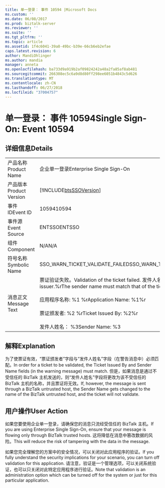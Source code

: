 ```yaml
---
title: 单一登录： 事件 10594 |Microsoft Docs
ms.custom: ''
ms.date: 06/08/2017
ms.prod: biztalk-server
ms.reviewer: ''
ms.suite: ''
ms.tgt_pltfrm: ''
ms.topic: article
ms.assetid: 1f4c6041-39a8-49bc-b39e-66cb6eb2efae
caps.latest.revision: 6
author: MandiOhlinger
ms.author: mandia
manager: anneta
ms.openlocfilehash: ba733d9a919b2af09824242a48a2fa85af8ab481
ms.sourcegitcommit: 266308ec5c6a9d8d80ff298ee6051b4843c5d626
ms.translationtype: MT
ms.contentlocale: zh-CN
ms.lasthandoff: 06/27/2018
ms.locfileid: "37004757"
---
```

# <a name="single-sign-on-event-10594"></a><span data-ttu-id="5e898-102">单一登录： 事件 10594</span><span class="sxs-lookup"><span data-stu-id="5e898-102">Single Sign-On: Event 10594</span></span>
## <a name="details"></a><span data-ttu-id="5e898-103">详细信息</span><span class="sxs-lookup"><span data-stu-id="5e898-103">Details</span></span>  
  
|                 |                                                                                                                                                                                            |
|-----------------|--------------------------------------------------------------------------------------------------------------------------------------------------------------------------------------------|
|  <span data-ttu-id="5e898-104">产品名称</span><span class="sxs-lookup"><span data-stu-id="5e898-104">Product Name</span></span>   |                                                                                 <span data-ttu-id="5e898-105">企业单一登录</span><span class="sxs-lookup"><span data-stu-id="5e898-105">Enterprise Single Sign-On</span></span>                                                                                  |
| <span data-ttu-id="5e898-106">产品版本</span><span class="sxs-lookup"><span data-stu-id="5e898-106">Product Version</span></span> |                                                                 [!INCLUDE[btsSSOVersion](../includes/btsssoversion-md.md)]                                                                 |
|    <span data-ttu-id="5e898-107">事件 ID</span><span class="sxs-lookup"><span data-stu-id="5e898-107">Event ID</span></span>     |                                                                                           <span data-ttu-id="5e898-108">10594</span><span class="sxs-lookup"><span data-stu-id="5e898-108">10594</span></span>                                                                                            |
|  <span data-ttu-id="5e898-109">事件源</span><span class="sxs-lookup"><span data-stu-id="5e898-109">Event Source</span></span>   |                                                                                           <span data-ttu-id="5e898-110">ENTSSO</span><span class="sxs-lookup"><span data-stu-id="5e898-110">ENTSSO</span></span>                                                                                           |
|    <span data-ttu-id="5e898-111">组件</span><span class="sxs-lookup"><span data-stu-id="5e898-111">Component</span></span>    |                                                                                            <span data-ttu-id="5e898-112">N/A</span><span class="sxs-lookup"><span data-stu-id="5e898-112">N/A</span></span>                                                                                             |
|  <span data-ttu-id="5e898-113">符号名称</span><span class="sxs-lookup"><span data-stu-id="5e898-113">Symbolic Name</span></span>  |                                                                              <span data-ttu-id="5e898-114">SSO_WARN_TICKET_VALIDATE_FAILED</span><span class="sxs-lookup"><span data-stu-id="5e898-114">SSO_WARN_TICKET_VALIDATE_FAILED</span></span>                                                                               |
|  <span data-ttu-id="5e898-115">消息正文</span><span class="sxs-lookup"><span data-stu-id="5e898-115">Message Text</span></span>   | <span data-ttu-id="5e898-116">票证验证失败。</span><span class="sxs-lookup"><span data-stu-id="5e898-116">Validation of the ticket failed.</span></span> <span data-ttu-id="5e898-117">发件人名称必须匹配的票证 issuer.%r</span><span class="sxs-lookup"><span data-stu-id="5e898-117">The sender name must match that of the ticket issuer.%r</span></span><br /><br /> <span data-ttu-id="5e898-118">应用程序名称: %1 %r</span><span class="sxs-lookup"><span data-stu-id="5e898-118">Application Name: %1%r</span></span><br /><br /> <span data-ttu-id="5e898-119">票证颁发者: %2 %r</span><span class="sxs-lookup"><span data-stu-id="5e898-119">Ticket Issued By: %2%r</span></span><br /><br /> <span data-ttu-id="5e898-120">发件人姓名： %3</span><span class="sxs-lookup"><span data-stu-id="5e898-120">Sender Name: %3</span></span> |
  
## <a name="explanation"></a><span data-ttu-id="5e898-121">解释</span><span class="sxs-lookup"><span data-stu-id="5e898-121">Explanation</span></span>  
 <span data-ttu-id="5e898-122">为了使票证有效，“票证颁发者”字段与“发件人姓名”字段（在警告消息中）必须匹配。</span><span class="sxs-lookup"><span data-stu-id="5e898-122">In order for a ticket to be validated, the Ticket Issued By and Sender Name fields (in the warning message) must match.</span></span> <span data-ttu-id="5e898-123">但是，如果消息是通过不受信任的 BizTalk 主机发送的，则“发件人姓名”字段将更改为该不受信任的 BizTalk 主机的名称，并且票证将无效。</span><span class="sxs-lookup"><span data-stu-id="5e898-123">If, however, the message is sent through a BizTalk untrusted host, the Sender Name gets changed to the name of the BizTalk untrusted host, and the ticket will not validate.</span></span>  
  
## <a name="user-action"></a><span data-ttu-id="5e898-124">用户操作</span><span class="sxs-lookup"><span data-stu-id="5e898-124">User Action</span></span>  
 <span data-ttu-id="5e898-125">如果您要使用企业单一登录，请确保您的消息只流经受信任的 BizTalk 主机。</span><span class="sxs-lookup"><span data-stu-id="5e898-125">If you are using Enterprise Single Sign-On, ensure that your message is flowing only through BizTalk trusted hosts.</span></span> <span data-ttu-id="5e898-126">这将降低在消息中篡改数据的风险。</span><span class="sxs-lookup"><span data-stu-id="5e898-126">This will reduce the risk of tampering with the data in the message.</span></span>  
  
 <span data-ttu-id="5e898-127">如果您完全理解您的方案中的安全情况，可以关闭对此应用程序的验证。</span><span class="sxs-lookup"><span data-stu-id="5e898-127">If you fully understand the security implications for your scenario, you can turn off validation for this application.</span></span> <span data-ttu-id="5e898-128">请注意，验证是一个管理选项，可以关闭系统验证，也可以只关闭对此特定应用程序进行验证。</span><span class="sxs-lookup"><span data-stu-id="5e898-128">Note that validation is an administration option which can be turned off for the system or just for this particular application.</span></span>